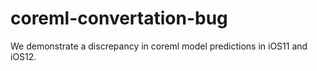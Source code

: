 # coreml-convertation-bug
We demonstrate a discrepancy in coreml model predictions in iOS11 and iOS12.
